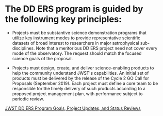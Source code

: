 # The DD ERS program is guided by the following key principles:

- Projects must be substantive science demonstration programs that utilize key instrument modes to provide representative scientific datasets of broad interest to researchers in major astrophysical sub-disciplines. Note that a meritorious DD ERS project need not cover every mode of the observatory. The request should match the focused science goals of the proposal.

- Projects must design, create, and deliver science-enabling products to help the community understand JWST's capabilities.  An initial set of products must be delivered by the release of the Cycle 2 GO Call for Proposals (September 2019).  Each project must define a core team to be responsible for the timely delivery of such products according to a proposed project management plan, with performance subject to periodic review.


[JWST DD ERS Program Goals, Project Updates, and Status Reviews](https://jwst-docs.stsci.edu/display/JSP/JWST+DD+ERS+Program+Goals%2C+Project+Updates%2C+and+Status+Reviews)
